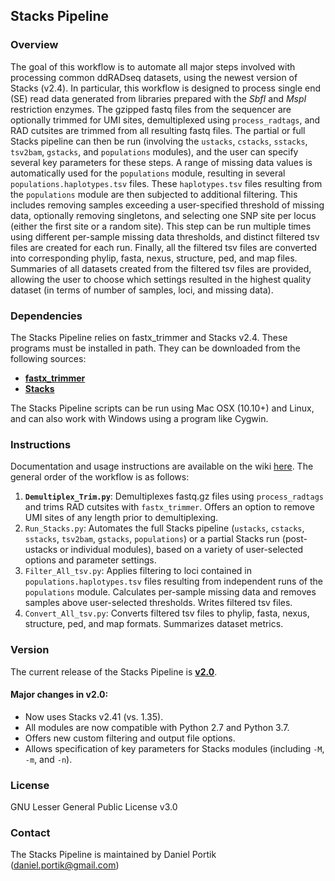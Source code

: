 Stacks Pipeline
---------------

### Overview

The goal of this workflow is to automate all major steps involved with processing common ddRADseq datasets, using the newest version of Stacks (v2.4). In particular, this workflow is designed to process single end (SE) read data generated from libraries prepared with the *SbfI* and *MspI* restriction enzymes. The gzipped fastq files from the sequencer are optionally trimmed for UMI sites, demultiplexed using `process_radtags`, and RAD cutsites are trimmed from all resulting fastq files. The partial or full Stacks pipeline can then be run (involving the `ustacks`, `cstacks`, `sstacks`, `tsv2bam`, `gstacks`, and `populations` modules), and the user can specify several key parameters for these steps. A range of missing data values is automatically used for the `populations` module, resulting in several `populations.haplotypes.tsv` files. These `haplotypes.tsv` files resulting from the `populations` module are then subjected to additional filtering. This includes removing samples exceeding a user-specified threshold of missing data, optionally removing singletons, and selecting one SNP site per locus (either the first site or a random site). This step can be run multiple times using different per-sample missing data thresholds, and distinct filtered tsv files are created for each run. Finally, all the filtered tsv files are converted into corresponding phylip, fasta, nexus, structure, ped, and map files. Summaries of all datasets created from the filtered tsv files are provided, allowing the user to choose which settings resulted in the highest quality dataset (in terms of number of samples, loci, and missing data). 

### Dependencies

The Stacks Pipeline relies on fastx_trimmer and Stacks v2.4. These programs must be installed in path. They can be downloaded from the following sources:
+ [**fastx_trimmer**](http://hannonlab.cshl.edu/fastx_toolkit/download.html)
+ [**Stacks**](http://catchenlab.life.illinois.edu/stacks/)

The Stacks Pipeline scripts can be run using Mac OSX (10.10+) and Linux, and can also work with Windows using a program like Cygwin. 

### Instructions

Documentation and usage instructions are available on the wiki [here](https://github.com/dportik/Stacks_pipeline/wiki). The general order of the workflow is as follows:

1. **`Demultiplex_Trim.py`**: Demultiplexes fastq.gz files using `process_radtags` and trims RAD cutsites with `fastx_trimmer`. Offers an option to remove UMI sites of any length prior to demultiplexing.
2. `Run_Stacks.py`: Automates the full Stacks pipeline (`ustacks`, `cstacks`, `sstacks`, `tsv2bam`, `gstacks`, `populations`) or a partial Stacks run (post-ustacks or individual modules), based on a variety of user-selected options and parameter settings.
3. `Filter_All_tsv.py`: Applies filtering to loci contained in `populations.haplotypes.tsv` files resulting from independent runs of the `populations` module. Calculates per-sample missing data and removes samples above user-selected thresholds. Writes filtered tsv files.
4. `Convert_All_tsv.py`: Converts filtered tsv files to phylip, fasta, nexus, structure, ped, and map formats. Summarizes dataset metrics.


### Version

The current release of the Stacks Pipeline is [**v2.0**](https://github.com/dportik/Stacks_pipeline/releases). 

#### Major changes in v2.0:
  - Now uses Stacks v2.41 (vs. 1.35).
  - All modules are now compatible with Python 2.7 and Python 3.7.
  - Offers new custom filtering and output file options.
  - Allows specification of key parameters for Stacks modules (including `-M`, `-m`, and `-n`). 

### License

GNU Lesser General Public License v3.0

### Contact

The Stacks Pipeline is maintained by Daniel Portik (daniel.portik@gmail.com)
